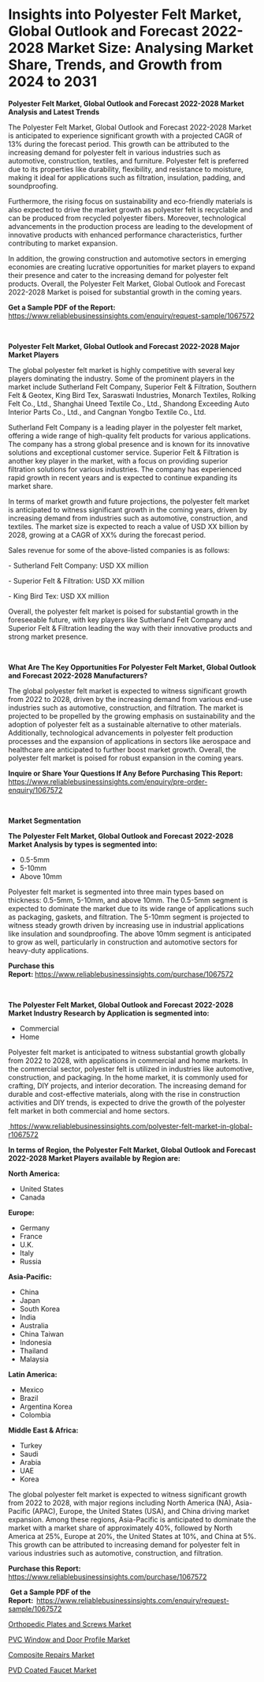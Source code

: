 <p><h1>Insights into Polyester Felt Market, Global Outlook and Forecast 2022-2028 Market Size: Analysing Market Share, Trends, and Growth from 2024 to 2031</h1></p><p><strong>Polyester Felt Market, Global Outlook and Forecast 2022-2028 Market Analysis and Latest Trends</strong></p>
<p><p>The Polyester Felt Market, Global Outlook and Forecast 2022-2028 Market is anticipated to experience significant growth with a projected CAGR of 13% during the forecast period. This growth can be attributed to the increasing demand for polyester felt in various industries such as automotive, construction, textiles, and furniture. Polyester felt is preferred due to its properties like durability, flexibility, and resistance to moisture, making it ideal for applications such as filtration, insulation, padding, and soundproofing.</p><p>Furthermore, the rising focus on sustainability and eco-friendly materials is also expected to drive the market growth as polyester felt is recyclable and can be produced from recycled polyester fibers. Moreover, technological advancements in the production process are leading to the development of innovative products with enhanced performance characteristics, further contributing to market expansion.</p><p>In addition, the growing construction and automotive sectors in emerging economies are creating lucrative opportunities for market players to expand their presence and cater to the increasing demand for polyester felt products. Overall, the Polyester Felt Market, Global Outlook and Forecast 2022-2028 Market is poised for substantial growth in the coming years.</p></p>
<p><strong>Get a Sample PDF of the Report:&nbsp;</strong> <a href="https://www.reliablebusinessinsights.com/enquiry/request-sample/1067572">https://www.reliablebusinessinsights.com/enquiry/request-sample/1067572</a></p>
<p>&nbsp;</p>
<p><strong>Polyester Felt Market, Global Outlook and Forecast 2022-2028 Major Market Players</strong></p>
<p><p>The global polyester felt market is highly competitive with several key players dominating the industry. Some of the prominent players in the market include Sutherland Felt Company, Superior Felt & Filtration, Southern Felt & Geotex, King Bird Tex, Saraswati Industries, Monarch Textiles, Rolking Felt Co., Ltd., Shanghai Uneed Textile Co., Ltd., Shandong Exceeding Auto Interior Parts Co., Ltd., and Cangnan Yongbo Textile Co., Ltd.</p><p>Sutherland Felt Company is a leading player in the polyester felt market, offering a wide range of high-quality felt products for various applications. The company has a strong global presence and is known for its innovative solutions and exceptional customer service. Superior Felt & Filtration is another key player in the market, with a focus on providing superior filtration solutions for various industries. The company has experienced rapid growth in recent years and is expected to continue expanding its market share.</p><p>In terms of market growth and future projections, the polyester felt market is anticipated to witness significant growth in the coming years, driven by increasing demand from industries such as automotive, construction, and textiles. The market size is expected to reach a value of USD XX billion by 2028, growing at a CAGR of XX% during the forecast period.</p><p>Sales revenue for some of the above-listed companies is as follows:</p><p>- Sutherland Felt Company: USD XX million</p><p>- Superior Felt & Filtration: USD XX million</p><p>- King Bird Tex: USD XX million</p><p>Overall, the polyester felt market is poised for substantial growth in the foreseeable future, with key players like Sutherland Felt Company and Superior Felt & Filtration leading the way with their innovative products and strong market presence.</p></p>
<p>&nbsp;</p>
<p><strong>What Are The Key Opportunities For Polyester Felt Market, Global Outlook and Forecast 2022-2028 Manufacturers?</strong></p>
<p><p>The global polyester felt market is expected to witness significant growth from 2022 to 2028, driven by the increasing demand from various end-use industries such as automotive, construction, and filtration. The market is projected to be propelled by the growing emphasis on sustainability and the adoption of polyester felt as a sustainable alternative to other materials. Additionally, technological advancements in polyester felt production processes and the expansion of applications in sectors like aerospace and healthcare are anticipated to further boost market growth. Overall, the polyester felt market is poised for robust expansion in the coming years.</p></p>
<p><strong>Inquire or Share Your Questions If Any Before Purchasing This Report:</strong> <a href="https://www.reliablebusinessinsights.com/enquiry/pre-order-enquiry/1067572">https://www.reliablebusinessinsights.com/enquiry/pre-order-enquiry/1067572</a></p>
<p>&nbsp;</p>
<p><strong>Market Segmentation</strong></p>
<p><strong>The Polyester Felt Market, Global Outlook and Forecast 2022-2028 Market Analysis by types is segmented into:</strong></p>
<p><ul><li>0.5-5mm</li><li>5-10mm</li><li>Above 10mm</li></ul></p>
<p><p>Polyester felt market is segmented into three main types based on thickness: 0.5-5mm, 5-10mm, and above 10mm. The 0.5-5mm segment is expected to dominate the market due to its wide range of applications such as packaging, gaskets, and filtration. The 5-10mm segment is projected to witness steady growth driven by increasing use in industrial applications like insulation and soundproofing. The above 10mm segment is anticipated to grow as well, particularly in construction and automotive sectors for heavy-duty applications.</p></p>
<p><strong>Purchase this Report:&nbsp;</strong><a href="https://www.reliablebusinessinsights.com/purchase/1067572">https://www.reliablebusinessinsights.com/purchase/1067572</a></p>
<p>&nbsp;</p>
<p><strong>The Polyester Felt Market, Global Outlook and Forecast 2022-2028 Market Industry Research by Application is segmented into:</strong></p>
<p><ul><li>Commercial</li><li>Home</li></ul></p>
<p><p>Polyester felt market is anticipated to witness substantial growth globally from 2022 to 2028, with applications in commercial and home markets. In the commercial sector, polyester felt is utilized in industries like automotive, construction, and packaging. In the home market, it is commonly used for crafting, DIY projects, and interior decoration. The increasing demand for durable and cost-effective materials, along with the rise in construction activities and DIY trends, is expected to drive the growth of the polyester felt market in both commercial and home sectors.</p></p>
<p><a href="https://www.reliablebusinessinsights.com/polyester-felt-market-in-global-r1067572">&nbsp;https://www.reliablebusinessinsights.com/polyester-felt-market-in-global-r1067572</a></p>
<p><strong>In terms of Region, the Polyester Felt Market, Global Outlook and Forecast 2022-2028 Market Players available by Region are:</strong></p>
<p>
    <p> <strong> North America: </strong>
        <ul>
            <li>United States</li>
            <li>Canada</li>
        </ul>
        </p> 
    <p> <strong> Europe: </strong>
        <ul>
            <li>Germany</li>
            <li>France</li>
            <li>U.K.</li>
            <li>Italy</li>
            <li>Russia</li>
        </ul>
        </p> 
    <p> <strong> Asia-Pacific: </strong>
        <ul>
            <li>China</li>
            <li>Japan</li>
            <li>South Korea</li>
            <li>India</li>
            <li>Australia</li>
            <li>China Taiwan</li>
            <li>Indonesia</li>
            <li>Thailand</li>
            <li>Malaysia</li>
        </ul>
        </p> 
    <p> <strong> Latin America: </strong>
        <ul>
            <li>Mexico</li>
            <li>Brazil</li>
            <li>Argentina Korea</li>
            <li>Colombia</li>
        </ul>
        </p> 
    <p> <strong> Middle East & Africa: </strong>
        <ul>
            <li>Turkey</li>
            <li>Saudi</li>
            <li>Arabia</li>
            <li>UAE</li>
            <li>Korea</li>
        </ul>
    </p>
    </p>
<p><p>The global polyester felt market is expected to witness significant growth from 2022 to 2028, with major regions including North America (NA), Asia-Pacific (APAC), Europe, the United States (USA), and China driving market expansion. Among these regions, Asia-Pacific is anticipated to dominate the market with a market share of approximately 40%, followed by North America at 25%, Europe at 20%, the United States at 10%, and China at 5%. This growth can be attributed to increasing demand for polyester felt in various industries such as automotive, construction, and filtration.</p></p>
<p><strong>Purchase this Report: </strong><a href="https://www.reliablebusinessinsights.com/purchase/1067572">https://www.reliablebusinessinsights.com/purchase/1067572</a></p>
<p>&nbsp;<strong>Get a Sample PDF of the Report:&nbsp;&nbsp;</strong><a href="https://www.reliablebusinessinsights.com/enquiry/request-sample/1067572">https://www.reliablebusinessinsights.com/enquiry/request-sample/1067572</a></p>
<p><strong></strong></p>
<p><p><a href="https://medium.com/@akshatreportprime/orthopedic-plates-and-screws-market-size-growth-trends-statistics-forecasts-2024-2031-a2d7a29d730f">Orthopedic Plates and Screws Market</a></p><p><a href="https://github.com/trameciabutler45/Market-Research-Report-List-1/blob/main/pvc-window-and-door-profile-market.md">PVC Window and Door Profile Market</a></p><p><a href="https://issuu.com/reportprime-2/docs/composite-repairs-market-size-2030.pptx">Composite Repairs Market</a></p><p><a href="https://github.com/avakerr6577/Market-Research-Report-List-1/blob/main/pvd-coated-faucet-market.md">PVD Coated Faucet Market</a></p></p>